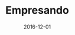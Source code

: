 ---
title: "Empresando"
date: 2016-12-01
draft: false

description: "Desarrollo de landing page para registro de la organización Empresando. Su objetivo es conectar a pequeños emprendedores para hacer crecer sus PYMES"
categories: []
tags: ["HTML", "Javascript", "CSS", "Nginx", "Frontend", "Backend", "Proyecto"]
images:
- "https://s3.us-east-2.amazonaws.com/brunovelazquez.com.bucket/projects/EMPRESANDO-smxai.net.webp"
---